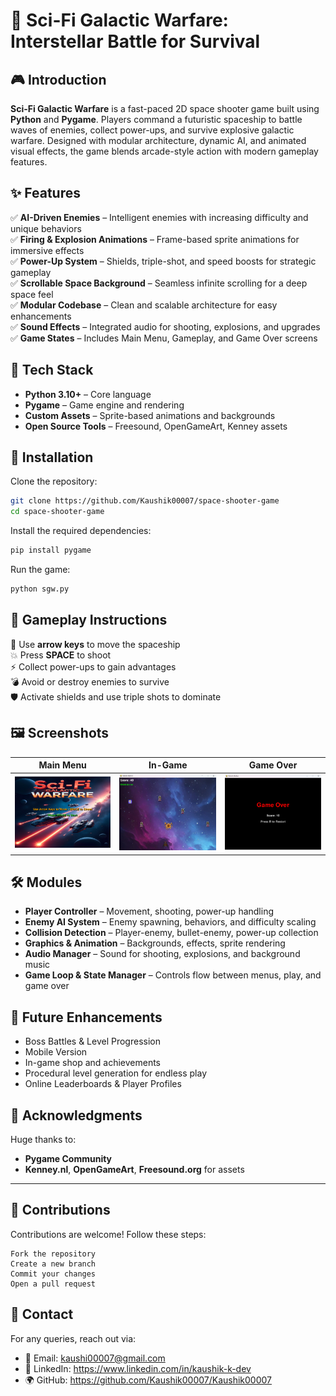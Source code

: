 # 🚀 Sci-Fi Galactic Warfare: Interstellar Battle for Survival

## 🎮 Introduction  
**Sci-Fi Galactic Warfare** is a fast-paced 2D space shooter game built using **Python** and **Pygame**. Players command a futuristic spaceship to battle waves of enemies, collect power-ups, and survive explosive galactic warfare. Designed with modular architecture, dynamic AI, and animated visual effects, the game blends arcade-style action with modern gameplay features.

## ✨ Features  
✅ **AI-Driven Enemies** – Intelligent enemies with increasing difficulty and unique behaviors  
✅ **Firing & Explosion Animations** – Frame-based sprite animations for immersive effects  
✅ **Power-Up System** – Shields, triple-shot, and speed boosts for strategic gameplay  
✅ **Scrollable Space Background** – Seamless infinite scrolling for a deep space feel  
✅ **Modular Codebase** – Clean and scalable architecture for easy enhancements  
✅ **Sound Effects** – Integrated audio for shooting, explosions, and upgrades  
✅ **Game States** – Includes Main Menu, Gameplay, and Game Over screens  

## 🧰 Tech Stack  
- **Python 3.10+** – Core language  
- **Pygame** – Game engine and rendering  
- **Custom Assets** – Sprite-based animations and backgrounds  
- **Open Source Tools** – Freesound, OpenGameArt, Kenney assets  

## 📂 Installation  
Clone the repository:
```bash
git clone https://github.com/Kaushik00007/space-shooter-game
cd space-shooter-game
```

Install the required dependencies:
```bash
pip install pygame
```

Run the game:
```bash
python sgw.py
```

## 🔹 Gameplay Instructions  
🎯 Use **arrow keys** to move the spaceship  
💥 Press **SPACE** to shoot  
⚡ Collect power-ups to gain advantages  
💣 Avoid or destroy enemies to survive  
🛡️ Activate shields and use triple shots to dominate  

## 🖼️ Screenshots  
| Main Menu | In-Game | Game Over |
|-----------|---------|------------|
| ![Menu](assets/menu.png) | ![Game](assets/gameplay.png) | ![Game Over](assets/gameover.png) |

## 🛠 Modules  
- **Player Controller** – Movement, shooting, power-up handling  
- **Enemy AI System** – Enemy spawning, behaviors, and difficulty scaling  
- **Collision Detection** – Player-enemy, bullet-enemy, power-up collection  
- **Graphics & Animation** – Backgrounds, effects, sprite rendering  
- **Audio Manager** – Sound for shooting, explosions, and background music  
- **Game Loop & State Manager** – Controls flow between menus, play, and game over  

## 🌟 Future Enhancements  
- Boss Battles & Level Progression  
- Mobile Version 
- In-game shop and achievements  
- Procedural level generation for endless play  
- Online Leaderboards & Player Profiles  
 

## 🙌 Acknowledgments  
Huge thanks to:  
- **Pygame Community**  
- **Kenney.nl**, **OpenGameArt**, **Freesound.org** for assets  

---
## 🙌 Contributions
Contributions are welcome! Follow these steps:
```
Fork the repository
Create a new branch 
Commit your changes
Open a pull request
```
## 📧 Contact
For any queries, reach out via:

- 📧 Email: kaushi00007@gmail.com  
- 🔗 LinkedIn: https://www.linkedin.com/in/kaushik-k-dev
- 🌍 GitHub: https://github.com/Kaushik00007/Kaushik00007
